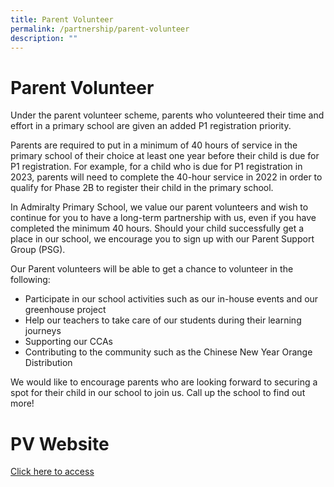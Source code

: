 ```yaml
---
title: Parent Volunteer
permalink: /partnership/parent-volunteer
description: ""
---
```

# Parent Volunteer
Under the parent volunteer scheme, parents who volunteered their time and effort in a primary school are given an added P1 registration priority.

Parents are required to put in a minimum of 40 hours of service in the primary school of their choice at least one year before their child is due for P1 registration. For example, for a child who is due for P1 registration in 2023, parents will need to complete the 40-hour service in 2022 in order to qualify for Phase 2B to register their child in the primary school.

In Admiralty Primary School, we value our parent volunteers and wish to continue for you to have a long-term partnership with us, even if you have completed the minimum 40 hours. Should your child successfully get a place in our school, we encourage you to sign up with our Parent Support Group (PSG).

Our Parent volunteers will be able to get a chance to volunteer in the following:

* Participate in our school activities such as our in-house events and our greenhouse project
* Help our teachers to take care of our students during their learning journeys
* Supporting our CCAs
* Contributing to the community such as the Chinese New Year Orange Distribution

We would like to encourage parents who are looking forward to securing a spot for their child in our school to join us. Call up the school to find out more!

# PV Website
[Click here to access](https://sites.google.com/moe.edu.sg/parentvolunteer/home)